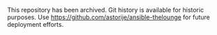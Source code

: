 This repository has been archived. Git history is available for historic purposes.
Use https://github.com/astorije/ansible-thelounge for future deployment efforts.
